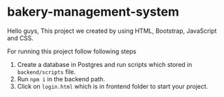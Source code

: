 # bakery-management-system

Hello guys,
This project we created by using HTML, Bootstrap, JavaScript and CSS.

For running this project follow following steps

1. Create a database in Postgres and run scripts which stored in `backend/scripts` file.
2. Run `npm i` in the backend path.
3. Click on `login.html` which is in frontend folder to start your project.


